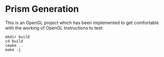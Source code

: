 # Prism Generation
This is an OpenGL project which has been implemented to get comfortable with the working of OpenGL
Instructions to test:

```
mkdir build
cd build
cmake ..
make -j
```
